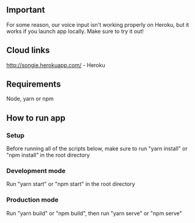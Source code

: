 ## Important

For some reason, our voice input isn't working properly on Heroku, but it works if you launch app locally. Make sure to try it out!

## Cloud links

http://songie.herokuapp.com/ - Heroku

## Requirements

Node, yarn or npm

## How to run app

### Setup

Before running all of the scripts below, make sure to run "yarn install" or "npm install" in the root directory

### Development mode

Run "yarn start" or "npm start" in the root directory

### Production mode

Run "yarn build" or "npm build", then run "yarn serve" or "npm serve"


